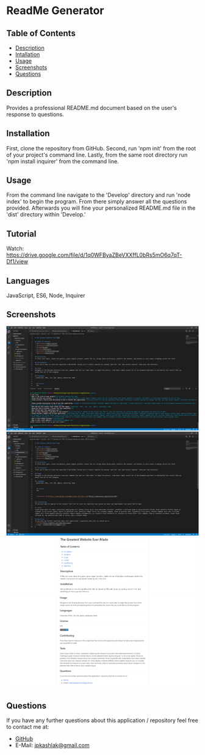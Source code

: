 # ReadMe Generator

## Table of Contents
* [Description](#description)
* [Intallation](#installation)
* [Usage](#usage)
* [Screenshots](#screenshots)
* [Questions](#questions)

## Description
Provides a professional README.md document based on the user's response to questions.

## Installation
First, clone the repository from GitHub. Second, run 'npm init' from the root of your project's command line. Lastly, from the same root directory run 'npm install inquirer' from the command line.

## Usage
From the command line navigate to the 'Develop' directory and run 'node index' to begin the program. From there simply answer all the questions provided. Afterwards you will fine your personalized README.md file in the 'dist' directory within 'Develop.'

## Tutorial
Watch: https://drive.google.com/file/d/1q0WFByaZBeVXXffL0bRs5mO6q7qT-Df1/view

## Languages
 JavaScript, ES6, Node, Inquirer

## Screenshots
![screenshot1](./Develop/assets/images/screenshot1.png)
![screenshot2](./Develop/assets/images/screenshot2.png)
![screenshot3](./Develop/assets/images/screenshot3.png)
![screenshot4](./Develop/assets/images/screenshot4.png)

## Questions
If you have any further questions about this application / repository feel free to contact me at: 
* [GitHub](https://github.com/jpkashlak)
* E-Mail: jpkashlak@gmail.com
